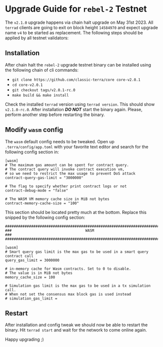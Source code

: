 # Upgrade Guide for `rebel-2` Testnet

The `v2.1.0` upgrade happens via chain halt upgrade on May 31st 2023. All `terrad` clients are going to exit on block height `14584970` and expect upgrade name `v4` to be started as replacement. The following steps should be applied by all testnet validators: 

## Installation

After chain halt the `rebel-2` upgrade testnet binary can be installed using the following chain of cli commands:

- `git clone https://github.com/classic-terra/core core-v2.0.1`
- `cd core-v2.0.1`
- `git checkout tags/v2.0.1-rc.0`
- `make build && make install`

Check the installed `terrad` version using `terrad version`. This should show `v2.1.0-rc.0`. After installation ***DO NOT*** start the binary again. Please, perform another step before restarting the binary.

## Modify `wasm` config

The `wasm` default config needs to be tweaked. Open up `.terra/config/app.toml` with your favorite text editor and search for the following config section in:

```
[wasm]
# The maximum gas amount can be spent for contract query.
# The contract query will invoke contract execution vm,
# so we need to restrict the max usage to prevent DoS attack
contract-query-gas-limit = "3000000"

# The flag to specify whether print contract logs or not
contract-debug-mode = "false"

# The WASM VM memory cache size in MiB not bytes
contract-memory-cache-size = "100"
```

This section should be located pretty much at the bottom. Replace this snipped by the following config section:

```
###############################################################################
###                                  WASM                                   ###
###############################################################################

[wasm]
# Smart query gas limit is the max gas to be used in a smart query contract call
query_gas_limit = 3000000

# in-memory cache for Wasm contracts. Set to 0 to disable.
# The value is in MiB not bytes
memory_cache_size = 100

# Simulation gas limit is the max gas to be used in a tx simulation call.
# When not set the consensus max block gas is used instead
# simulation_gas_limit =
```

## Restart

After installation and config tweak we should now be able to restart the binary. Hit `terrad start` and wait for the network to come online again.

Happy upgrading ;)

